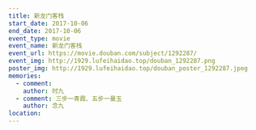 ```yaml
---
title: 新龙门客栈
start_date: 2017-10-06
end_date: 2017-10-06
event_type: movie
event_name: 新龙门客栈
event_url: https://movie.douban.com/subject/1292287/
event_img: http://1929.lufeihaidao.top/douban_1292287.png
poster_img: http://1929.lufeihaidao.top/douban_poster_1292287.jpeg
memories:
  - comment: 
    author: 时九
  - comment: 三步一青霞、五步一曼玉
    author: 念九
location: 
---
```

